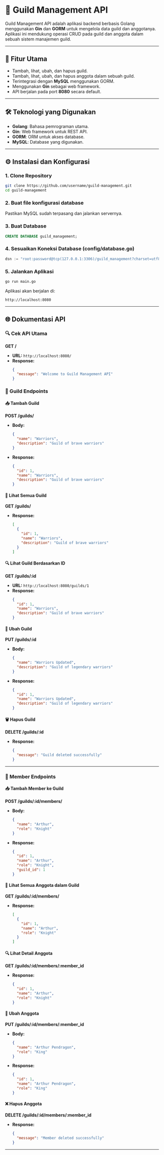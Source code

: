 # 🏰 Guild Management API

Guild Management API adalah aplikasi backend berbasis Golang menggunakan **Gin** dan **GORM** untuk mengelola data guild dan anggotanya. Aplikasi ini mendukung operasi CRUD pada guild dan anggota dalam sebuah sistem manajemen guild.

---

## 🚀 Fitur Utama
- Tambah, lihat, ubah, dan hapus guild.
- Tambah, lihat, ubah, dan hapus anggota dalam sebuah guild.
- Terintegrasi dengan **MySQL** menggunakan GORM.
- Menggunakan **Gin** sebagai web framework.
- API berjalan pada port **8080** secara default.

---

## 🛠️ Teknologi yang Digunakan
- **Golang**: Bahasa pemrograman utama.
- **Gin**: Web framework untuk REST API.
- **GORM**: ORM untuk akses database.
- **MySQL**: Database yang digunakan.

---

## ⚙️ Instalasi dan Konfigurasi

### 1. Clone Repository
```bash
git clone https://github.com/username/guild-management.git
cd guild-management
```

### 2. Buat file konfigurasi database
Pastikan MySQL sudah terpasang dan jalankan servernya.

### 3. Buat Database
```sql
CREATE DATABASE guild_management;
```

### 4. Sesuaikan Koneksi Database (config/database.go)
```go
dsn := "root:password@tcp(127.0.0.1:3306)/guild_management?charset=utf8mb4&parseTime=True&loc=Local"
```

### 5. Jalankan Aplikasi
```bash
go run main.go
```
Aplikasi akan berjalan di:
```
http://localhost:8080
```

---

## 🌐 Dokumentasi API

### 🔍 Cek API Utama
**GET /**  
- **URL:** `http://localhost:8080/`  
- **Response:**
  ```json
  {
    "message": "Welcome to Guild Management API"
  }
  ```

### 🏰 Guild Endpoints

#### 📥 Tambah Guild
**POST /guilds/**  
- **Body:**  
  ```json
  {
    "name": "Warriors",
    "description": "Guild of brave warriors"
  }
  ```
- **Response:**  
  ```json
  {
    "id": 1,
    "name": "Warriors",
    "description": "Guild of brave warriors"
  }
  ```

#### 📜 Lihat Semua Guild
**GET /guilds/**  
- **Response:**  
  ```json
  [
    {
      "id": 1,
      "name": "Warriors",
      "description": "Guild of brave warriors"
    }
  ]
  ```

#### 🔍 Lihat Guild Berdasarkan ID
**GET /guilds/:id**  
- **URL:** `http://localhost:8080/guilds/1`  
- **Response:**
  ```json
  {
    "id": 1,
    "name": "Warriors",
    "description": "Guild of brave warriors"
  }
  ```

#### 📝 Ubah Guild
**PUT /guilds/:id**  
- **Body:**  
  ```json
  {
    "name": "Warriors Updated",
    "description": "Guild of legendary warriors"
  }
  ```
- **Response:**  
  ```json
  {
    "id": 1,
    "name": "Warriors Updated",
    "description": "Guild of legendary warriors"
  }
  ```

#### 🗑️ Hapus Guild
**DELETE /guilds/:id**  
- **Response:**  
  ```json
  {
    "message": "Guild deleted successfully"
  }
  ```

---

### 👥 Member Endpoints

#### 📥 Tambah Member ke Guild
**POST /guilds/:id/members/**  
- **Body:**  
  ```json
  {
    "name": "Arthur",
    "role": "Knight"
  }
  ```
- **Response:**  
  ```json
  {
    "id": 1,
    "name": "Arthur",
    "role": "Knight",
    "guild_id": 1
  }
  ```

#### 📜 Lihat Semua Anggota dalam Guild
**GET /guilds/:id/members/**  
- **Response:**  
  ```json
  [
    {
      "id": 1,
      "name": "Arthur",
      "role": "Knight"
    }
  ]
  ```

#### 🔍 Lihat Detail Anggota
**GET /guilds/:id/members/:member_id**  
- **Response:**  
  ```json
  {
    "id": 1,
    "name": "Arthur",
    "role": "Knight"
  }
  ```

#### 🔄 Ubah Anggota
**PUT /guilds/:id/members/:member_id**  
- **Body:**  
  ```json
  {
    "name": "Arthur Pendragon",
    "role": "King"
  }
  ```
- **Response:**  
  ```json
  {
    "id": 1,
    "name": "Arthur Pendragon",
    "role": "King"
  }
  ```

#### ❌ Hapus Anggota
**DELETE /guilds/:id/members/:member_id**  
- **Response:**  
  ```json
  {
    "message": "Member deleted successfully"
  }
  ```

---



